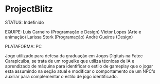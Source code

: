 # ProjectBlitz

STATUS: Indefinido

EQUIPE: Luis Carneiro (Programação e Design)
        Victor Lopes (Arte e animação)
        Larissa Stork (Programação)
        André Gueiros (Design)

PLATAFORMA: PC

Jogo utilizado para defesa da graduação em Jogos Digitais na Fatec Carapicuiba, se trata de um rogueike que utiliza técnicas de IA e aprendizado de máquina para identificar o estilo de gameplay que o jogar esta assumindo na seção atual e modificar o comportamento de um NPC's auxiliar para complementar o estilo de jogo identificado.




